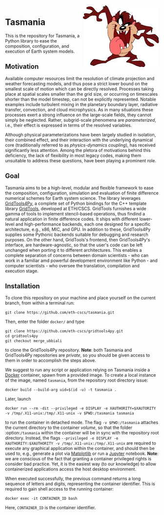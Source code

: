 <img align="right" src="taz.jpeg">

Tasmania
========

This is the repository for Tasmania, a Python library to ease the composition, configuration, and execution of Earth system models.

Motivation
----------

Available computer resources limit the resolution of climate projection and weather forecasting models, and thus pose a strict lower bound on the smallest scale of motion which can be directly resolved. Processes taking place at spatial scales smaller than the grid size, or occurring on timescales shorter than the model timestep, can not be explicitly represented. Notable examples include turbulent mixing in the planetary boundary layer, radiative transfer, convection, and cloud microphysics. As in many situations these processes exert a strong influence on the large-scale fields, they cannot simply be neglected. Rather, subgrid-scale phenomena are *parameterized*, i.e., their effect is expressed in terms of the resolved variables.

Although physical parameterizations have been largely studied in isolation, their combined effect, and their interaction with the underlying dynamical core (traditionally referred to as *physics-dynamics coupling*), has received significantly less attention. Among the pletora of motivations behind this deficiency, the lack of flexibility in most legacy codes, making them unsuitable to address these questions, have been playing a prominent role. 

Goal
----

Tasmania aims to be a high-level, modular and flexible framework to ease the composition, configuration, simulation and evaluation of finite difference numerical schemes for Earth system science. The library leverages [GridTools4Py](https://github.com/eth-cscs/gridtools4py), a complete set of Python bindings for the C++ template library [GridTools](https://github.com/eth-cscs/gridtools), developed at ETH/CSCS. GridTools furnishes a wide gamma of tools to implement stencil-based operations, thus findind a natural application in finite difference codes. It ships with different lower-level and high-performance backends, each one designed for a specific architecture, e.g., x86, MIC, and GPU. In addition to these, GridTools4Py supplies some Pythonic backends suitable for debugging and research purposes. On the other hand, GridTools's frontend, then GridTools4Py's interface, are hardware-agnostic, so that the user's code can be left unchanged when porting it to different architectures. This enables a complete separation of concerns between domain scientists - who can work in a familiar amd powerful development environment like Python - and computer scientists - who oversee the translation, compilation and execution stage. 

Installation
------------

To clone this repository on your machine and place yourself on the current branch, from within a terminal run:

	git clone https://github.com/eth-cscs/tasmania.git

Then, enter the folder `docker/` and type

	git clone https://github.com/eth-cscs/gridtools4py.git
	cd gridtools4py
	git checkout merge_ubbiali

to clone the GridTools4Py repository. **Note**: both Tasmania and GridTools4Py repositories are *private*, so you should be given access to them in order to accomplish the steps above.

We suggest to run any script or application relying on Tasmania inside a [Docker](https://www.docker.com/) container, spawn from a provided image. To create a local instance of the image, named `tasmania`, from the repository root directory issue:

	docker build --build-arg uid=$(id -u) -t tasmania .

Later, launch

	docker run --rm -dit --privileged -e DISPLAY -e XAUTHORITY=$XAUTORITY -v /tmp/.X11-unix:/tmp/.X11-unix -v $PWD:/tasmania tasmania

to run the container in detached mode. The flag `-v $PWD:/tasmania` attaches the current directory to the container *volume*, so that the folder :option:`/tasmania` within the container will be in sync with the repository root directory. Instead, the flags `--privileged -e DISPLAY -e XAUTHORITY:$XAUTHORITY -v /tmp/.X11-unix:/tmp/.X11-unix` are required to execute any graphical application within the container, and should then be used to, e.g., generate a plot via [Matplotlib](https://matplotlib.org/) or run a [Jupyter](http://jupyter.org/) notebook. **Note**: we are conscious of the fact that granting a container privileged rights is consider bad practice. Yet, it is the easiest way (to our knowledge) to allow containerized applications access the host desktop environment.

When executed successfully, the previous command returns a long sequence of letters and digits, representing the container identifier. This is required to gain shell access to the running container:

	docker exec -it CONTAINER_ID bash

Here, `CONTAINER_ID` is the container identifier.
